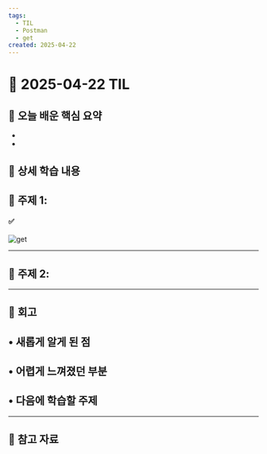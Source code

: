 ```yaml
---
tags:
  - TIL
  - Postman
  - get
created: 2025-04-22
---
```


# 📘 2025-04-22 TIL

## 📌 오늘 배운 핵심 요약
- 
- 

## 🧠 상세 학습 내용

## 📍 주제 1:  




#### ✅ 


![get](https://seonohblog.netlify.app/assets/get.png)


---

## 📍 주제 2:  






---
## 💭 회고

• **새롭게 알게 된 점**
- 

• **어렵게 느껴졌던 부분**
- 

• **다음에 학습할 주제**
- 

---

## 🔗 참고 자료

